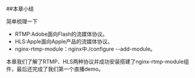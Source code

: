 ##本章小结  

简单梳理一下
- RTMP:Adobe面向Flash的流媒体协议。
- HLS:Apple面向Apple产品的流媒体协议。
- nginx-rtmp-module：nginx中./configure --add-module。

本章我们了解了RTMP、HLS两种协议并成功安装搭建了nginx-rtmp-module组件，最后还完成了我们第一个直播demo。
